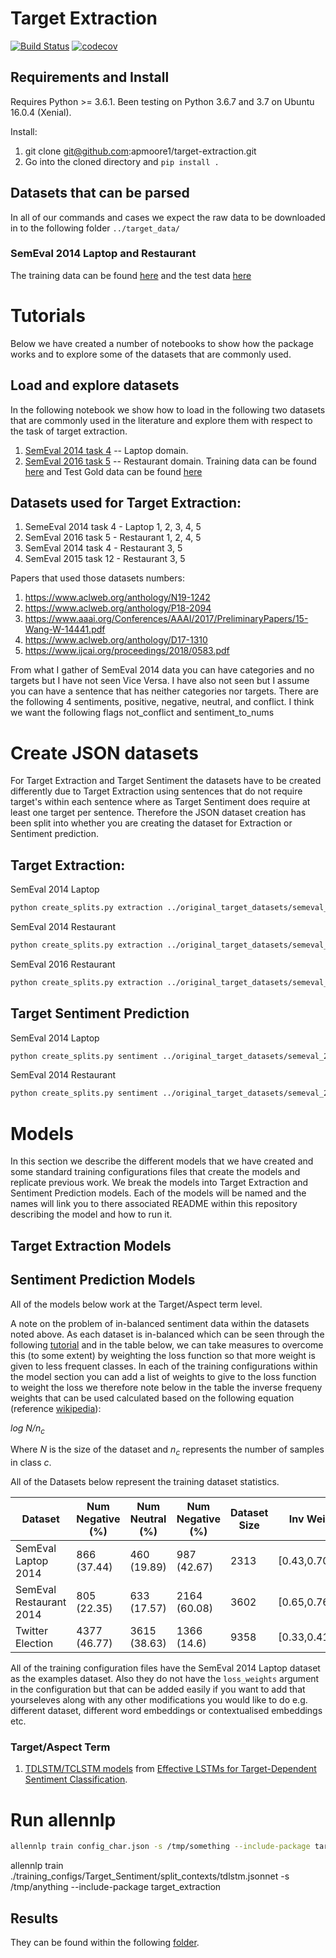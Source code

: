# Target Extraction
[![Build Status](https://travis-ci.org/apmoore1/target-extraction.svg?branch=master)](https://travis-ci.org/apmoore1/target-extraction) [![codecov](https://codecov.io/gh/apmoore1/target-extraction/branch/master/graph/badge.svg)](https://codecov.io/gh/apmoore1/target-extraction)

## Requirements and Install
Requires Python >= 3.6.1. Been testing on Python 3.6.7 and 3.7 on Ubuntu 16.0.4 (Xenial).

Install:
1. git clone git@github.com:apmoore1/target-extraction.git
2. Go into the cloned directory and `pip install .`


## Datasets that can be parsed
In all of our commands and cases we expect the raw data to be downloaded in to the following folder `../target_data/`
### SemEval 2014 Laptop and Restaurant
The training data can be found [here](http://metashare.ilsp.gr:8080/repository/browse/semeval-2014-absa-train-data-v20-annotation-guidelines/683b709298b811e3a0e2842b2b6a04d7c7a19307f18a4940beef6a6143f937f0/) and the test data [here](http://metashare.ilsp.gr:8080/repository/browse/semeval-2014-absa-test-data-gold-annotations/b98d11cec18211e38229842b2b6a04d77591d40acd7542b7af823a54fb03a155/)

# Tutorials
Below we have created a number of notebooks to show how the package works and to explore some of the datasets that are commonly used.
## Load and explore datasets
In the following notebook we show how to load in the following two datasets that are commonly used in the literature and explore them with respect to the task of target extraction.

1. [SemEval 2014 task 4](http://alt.qcri.org/semeval2014/task4/) -- Laptop domain.
2. [SemEval 2016 task 5](http://alt.qcri.org/semeval2016/task5/) -- Restaurant domain. Training data can be found [here](http://metashare.ilsp.gr:8080/repository/browse/semeval-2016-absa-restaurant-reviews-english-train-data-subtask-1/cd28e738562f11e59e2c842b2b6a04d703f9dae461bb4816a5d4320019407d23/) and Test Gold data can be found [here](http://metashare.ilsp.gr:8080/repository/browse/semeval-2016-absa-restaurant-reviews-english-test-data-gold-subtask-1/42bd97c6d17511e59dbe842b2b6a04d721d1933085814d9daed8fbcbe54c0615/)

## Datasets used for Target Extraction:
1. SemeEval 2014 task 4 - Laptop 1, 2, 3, 4, 5
2. SemEval 2016 task 5 - Restaurant 1, 2, 4, 5
3. SemEval 2014 task 4 - Restaurant 3, 5
4. SemEval 2015 task 12 - Restaurant 3, 5


Papers that used those datasets numbers:
1. https://www.aclweb.org/anthology/N19-1242
2. https://www.aclweb.org/anthology/P18-2094
3. https://www.aaai.org/Conferences/AAAI/2017/PreliminaryPapers/15-Wang-W-14441.pdf
4. https://www.aclweb.org/anthology/D17-1310
5. https://www.ijcai.org/proceedings/2018/0583.pdf


From what I gather of SemEval 2014 data you can have categories and no targets but I have not seen Vice Versa. I have also not seen but I assume you can have a sentence that has neither categories nor targets. There are the following 4 sentiments, positive, negative, neutral, and conflict.
I think we want the following flags not_conflict and sentiment_to_nums

# Create JSON datasets
For Target Extraction and Target Sentiment the datasets have to be created differently due to Target Extraction using sentences that do not require target's within each sentence where as Target Sentiment does require at least one target per sentence. Therefore the JSON dataset creation has been split into whether you are creating the dataset for Extraction or Sentiment prediction.
## Target Extraction:
SemEval 2014 Laptop
``` bash
python create_splits.py extraction ../original_target_datasets/semeval_2014/SemEval\'14-ABSA-TrainData_v2\ \&\ AnnotationGuidelines/Laptop_Train_v2.xml ../original_target_datasets/semeval_2014/ABSA_Gold_TestData/Laptops_Test_Gold.xml semeval_2014 ../original_target_datasets/semeval_2014/laptop_json/train.json ../original_target_datasets/semeval_2014/laptop_json/val.json ../original_target_datasets/semeval_2014/laptop_json/test.json
```

SemEval 2014 Restaurant
``` bash
python create_splits.py extraction ../original_target_datasets/semeval_2014/SemEval\'14-ABSA-TrainData_v2\ \&\ AnnotationGuidelines/Restaurants_Train_v2.xml ../original_target_datasets/semeval_2014/ABSA_Gold_TestData/Restaurants_Test_Gold.xml semeval_2014 ../original_target_datasets/semeval_2014/restaurant_json/train.json ../original_target_datasets/semeval_2014/restaurant_json/val.json ../original_target_datasets/semeval_2014/restaurant_json/test.json
```
SemEval 2016 Restaurant
``` bash
python create_splits.py extraction ../original_target_datasets/semeval_2016/ABSA16_Restaurants_Train_SB1_v2.xml ../original_target_datasets/semeval_2016/EN_REST_SB1_TEST.xml.gold semeval_2016 ../original_target_datasets/semeval_2016/restaurant_json/train.json ../original_target_datasets/semeval_2016/restaurant_json/val.json ../original_target_datasets/semeval_2016/restaurant_json/test.json
```
## Target Sentiment Prediction
SemEval 2014 Laptop
``` bash
python create_splits.py sentiment ../original_target_datasets/semeval_2014/SemEval\'14-ABSA-TrainData_v2\ \&\ AnnotationGuidelines/Laptop_Train_v2.xml ../original_target_datasets/semeval_2014/ABSA_Gold_TestData/Laptops_Test_Gold.xml semeval_2014 ../original_target_datasets/semeval_2014/laptop_sentiment_json/train.json ../original_target_datasets/semeval_2014/laptop_sentiment_json/val.json ../original_target_datasets/semeval_2014/laptop_sentiment_json/test.json
```
SemEval 2014 Restaurant
``` bash
python create_splits.py sentiment ../original_target_datasets/semeval_2014/SemEval\'14-ABSA-TrainData_v2\ \&\ AnnotationGuidelines/Restaurants_Train_v2.xml ../original_target_datasets/semeval_2014/ABSA_Gold_TestData/Restaurants_Test_Gold.xml semeval_2014 ../original_target_datasets/semeval_2014/restaurant_sentiment_json/train.json ../original_target_datasets/semeval_2014/restaurant_sentiment_json/val.json ../original_target_datasets/semeval_2014/restaurant_sentiment_json/test.json
```

# Models
In this section we describe the different models that we have created and some standard training configurations files that create the models and replicate previous work. We break the models into Target Extraction and Sentiment Prediction models. Each of the models will be named and the names will link you to there associated README within this repository describing the model and how to run it.
## Target Extraction Models

## Sentiment Prediction Models
All of the models below work at the Target/Aspect term level.

A note on the problem of in-balanced sentiment data within the datasets noted above. As each dataset is in-balanced which can be seen through the following [tutorial](./tutorials/Load_and_Explore_Target_Extraction.ipynb) and in the table below, we can take measures to overcome this (to some extent) by weighting the loss function so that more weight is given to less frequent classes. In each of the training configurations within the model section you can add a list of weights to give to the loss function to weight the loss we therefore note below in the table the inverse frequeny weights that can be used calculated based on the following equation (reference [wikipedia](https://en.wikipedia.org/wiki/Tf%E2%80%93idf#Inverse_document_frequency)):

*log N/n<sub>c</sub>*

Where *N* is the size of the dataset and *n<sub>c</sub>* represents the number of samples in class *c*.

All of the Datasets below represent the training dataset statistics.

| Dataset | Num Negative (%)| Num Neutral (%)| Num Negative (%)| Dataset Size | Inv Weights |
|---|---|---|---|---|---|
| SemEval Laptop 2014 | 866 (37.44) | 460 (19.89) | 987 (42.67) | 2313 | [0.43,0.70,0.37] |
| SemEval Restaurant 2014 | 805 (22.35) | 633 (17.57) | 2164 (60.08) | 3602 | [0.65,0.76,0.22] |
| Twitter Election | 4377 (46.77) | 3615 (38.63) | 1366 (14.6) | 9358 | [0.33,0.41,0.84] |

All of the training configuration files have the SemEval 2014 Laptop dataset as the examples dataset. Also they do not have the `loss_weights` argument in the configuration but that can be added easily if you want to add that yourseleves along with any other modifications you would like to do e.g. different dataset, different word embeddings or contextualised embeddings etc.

### Target/Aspect Term
1. [TDLSTM/TCLSTM models](./training_configs/Target_Sentiment/split_contexts/README.md) from [Effective LSTMs for Target-Dependent Sentiment Classification](https://www.aclweb.org/anthology/C16-1311).

# Run allennlp
``` bash
allennlp train config_char.json -s /tmp/something --include-package target_extraction
```

allennlp train ./training_configs/Target_Sentiment/split_contexts/tdlstm.jsonnet -s /tmp/anything --include-package target_extraction

## Results
They can be found within the following [folder](./results).
